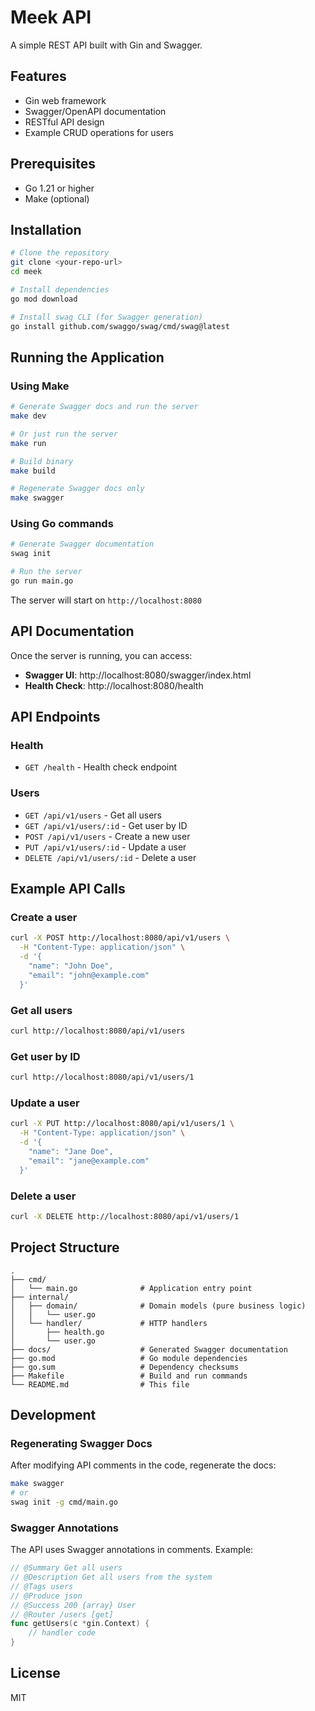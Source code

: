 # Meek API

A simple REST API built with Gin and Swagger.

## Features

- Gin web framework
- Swagger/OpenAPI documentation
- RESTful API design
- Example CRUD operations for users

## Prerequisites

- Go 1.21 or higher
- Make (optional)

## Installation

```bash
# Clone the repository
git clone <your-repo-url>
cd meek

# Install dependencies
go mod download

# Install swag CLI (for Swagger generation)
go install github.com/swaggo/swag/cmd/swag@latest
```

## Running the Application

### Using Make

```bash
# Generate Swagger docs and run the server
make dev

# Or just run the server
make run

# Build binary
make build

# Regenerate Swagger docs only
make swagger
```

### Using Go commands

```bash
# Generate Swagger documentation
swag init

# Run the server
go run main.go
```

The server will start on `http://localhost:8080`

## API Documentation

Once the server is running, you can access:

- **Swagger UI**: http://localhost:8080/swagger/index.html
- **Health Check**: http://localhost:8080/health

## API Endpoints

### Health
- `GET /health` - Health check endpoint

### Users
- `GET /api/v1/users` - Get all users
- `GET /api/v1/users/:id` - Get user by ID
- `POST /api/v1/users` - Create a new user
- `PUT /api/v1/users/:id` - Update a user
- `DELETE /api/v1/users/:id` - Delete a user

## Example API Calls

### Create a user
```bash
curl -X POST http://localhost:8080/api/v1/users \
  -H "Content-Type: application/json" \
  -d '{
    "name": "John Doe",
    "email": "john@example.com"
  }'
```

### Get all users
```bash
curl http://localhost:8080/api/v1/users
```

### Get user by ID
```bash
curl http://localhost:8080/api/v1/users/1
```

### Update a user
```bash
curl -X PUT http://localhost:8080/api/v1/users/1 \
  -H "Content-Type: application/json" \
  -d '{
    "name": "Jane Doe",
    "email": "jane@example.com"
  }'
```

### Delete a user
```bash
curl -X DELETE http://localhost:8080/api/v1/users/1
```

## Project Structure

```
.
├── cmd/
│   └── main.go              # Application entry point
├── internal/
│   ├── domain/              # Domain models (pure business logic)
│   │   └── user.go
│   └── handler/             # HTTP handlers
│       ├── health.go
│       └── user.go
├── docs/                    # Generated Swagger documentation
├── go.mod                   # Go module dependencies
├── go.sum                   # Dependency checksums
├── Makefile                 # Build and run commands
└── README.md                # This file
```

## Development

### Regenerating Swagger Docs

After modifying API comments in the code, regenerate the docs:

```bash
make swagger
# or
swag init -g cmd/main.go
```

### Swagger Annotations

The API uses Swagger annotations in comments. Example:

```go
// @Summary Get all users
// @Description Get all users from the system
// @Tags users
// @Produce json
// @Success 200 {array} User
// @Router /users [get]
func getUsers(c *gin.Context) {
    // handler code
}
```

## License

MIT
